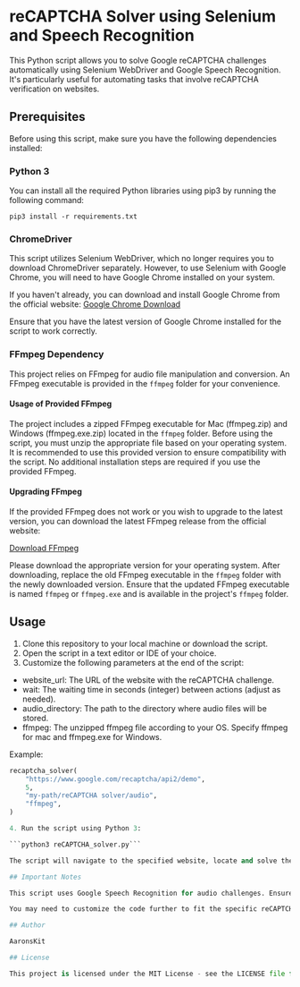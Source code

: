 # reCAPTCHA Solver using Selenium and Speech Recognition

This Python script allows you to solve Google reCAPTCHA challenges automatically using Selenium WebDriver and Google Speech Recognition. It's particularly useful for automating tasks that involve reCAPTCHA verification on websites.

## Prerequisites

Before using this script, make sure you have the following dependencies installed:

### Python 3

You can install all the required Python libraries using pip3 by running the following command:

```pip3 install -r requirements.txt```

### ChromeDriver

This script utilizes Selenium WebDriver, which no longer requires you to download ChromeDriver separately. However, to use Selenium with Google Chrome, you will need to have Google Chrome installed on your system.

If you haven't already, you can download and install Google Chrome from the official website: [Google Chrome Download](https://www.google.com/chrome/)

Ensure that you have the latest version of Google Chrome installed for the script to work correctly.

### FFmpeg Dependency

This project relies on FFmpeg for audio file manipulation and conversion. An FFmpeg executable is provided in the `ffmpeg` folder for your convenience.

#### Usage of Provided FFmpeg

The project includes a zipped FFmpeg executable for Mac (ffmpeg.zip) and Windows (ffmpeg.exe.zip) located in the `ffmpeg` folder. Before using the script, you must unzip the appropriate file based on your operating system. It is recommended to use this provided version to ensure compatibility with the script. No additional installation steps are required if you use the provided FFmpeg.

#### Upgrading FFmpeg

If the provided FFmpeg does not work or you wish to upgrade to the latest version, you can download the latest FFmpeg release from the official website:

[Download FFmpeg](https://ffmpeg.org/download.html)

Please download the appropriate version for your operating system. After downloading, replace the old FFmpeg executable in the `ffmpeg` folder with the newly downloaded version. Ensure that the updated FFmpeg executable is named `ffmpeg` or `ffmpeg.exe` and is available in the project's `ffmpeg` folder.

## Usage

1. Clone this repository to your local machine or download the script.
2. Open the script in a text editor or IDE of your choice.
3. Customize the following parameters at the end of the script:
* website_url: The URL of the website with the reCAPTCHA challenge.
* wait: The waiting time in seconds (integer) between actions (adjust as needed). 
* audio_directory: The path to the directory where audio files will be stored.
* ffmpeg: The unzipped ffmpeg file according to your OS. Specify ffmpeg for mac and ffmpeg.exe for Windows.

Example:

```python
recaptcha_solver(
    "https://www.google.com/recaptcha/api2/demo",
    5,
    "my-path/reCAPTCHA solver/audio",
    "ffmpeg",
)

4. Run the script using Python 3:

```python3 reCAPTCHA_solver.py```

The script will navigate to the specified website, locate and solve the reCAPTCHA challenge, and provide feedback on whether it was successful. It will return None if it could not find the reCAPTCHA, False if it could not solve it and True if reCAPTCHA was solved.

## Important Notes

This script uses Google Speech Recognition for audio challenges. Ensure you have a stable internet connection while running the script.

You may need to customize the code further to fit the specific reCAPTCHA implementation on the website you are targeting.

## Author

AaronsKit

## License

This project is licensed under the MIT License - see the LICENSE file for details.
